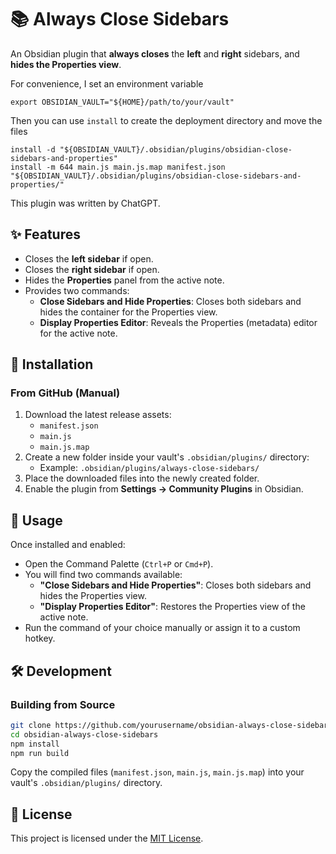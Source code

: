 # 📚 Always Close Sidebars

An Obsidian plugin that **always closes** the **left** and **right** sidebars, and **hides the Properties view**.

For convenience, I set an environment variable

```shell
export OBSIDIAN_VAULT="${HOME}/path/to/your/vault"
```

Then you can use `install` to create the deployment directory and move the files

```shell
install -d "${OBSIDIAN_VAULT}/.obsidian/plugins/obsidian-close-sidebars-and-properties"
install -m 644 main.js main.js.map manifest.json "${OBSIDIAN_VAULT}/.obsidian/plugins/obsidian-close-sidebars-and-properties/"
```

This plugin was written by ChatGPT.

## ✨ Features

- Closes the **left sidebar** if open.
- Closes the **right sidebar** if open.
- Hides the **Properties** panel from the active note.
- Provides two commands:
  - **Close Sidebars and Hide Properties**: Closes both sidebars and hides the container for the Properties view.
  - **Display Properties Editor**: Reveals the Properties (metadata) editor for the active note.

## 🔧 Installation

### From GitHub (Manual)

1. Download the latest release assets:
    - `manifest.json`
    - `main.js`
    - `main.js.map`
2. Create a new folder inside your vault's `.obsidian/plugins/` directory:
    - Example: `.obsidian/plugins/always-close-sidebars/`
3. Place the downloaded files into the newly created folder.
4. Enable the plugin from **Settings → Community Plugins** in Obsidian.


## 🚀 Usage

Once installed and enabled:

- Open the Command Palette (`Ctrl+P` or `Cmd+P`).
- You will find two commands available:
  - **"Close Sidebars and Hide Properties"**: Closes both sidebars and hides the Properties view.
  - **"Display Properties Editor"**: Restores the Properties view of the active note.
- Run the command of your choice manually or assign it to a custom hotkey.

## 🛠 Development

### Building from Source

```bash
git clone https://github.com/yourusername/obsidian-always-close-sidebars.git
cd obsidian-always-close-sidebars
npm install
npm run build
```

Copy the compiled files (`manifest.json`, `main.js`, `main.js.map`) into your vault's `.obsidian/plugins/` directory.

## 📄 License

This project is licensed under the [MIT License](LICENSE).

